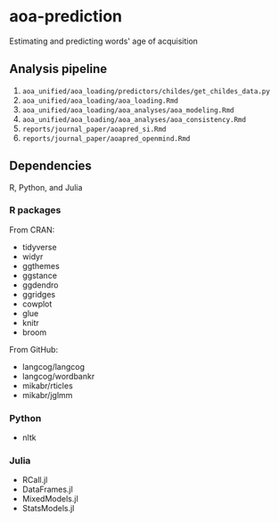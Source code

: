 # aoa-prediction
Estimating and predicting words' age of acquisition

## Analysis pipeline

1. `aoa_unified/aoa_loading/predictors/childes/get_childes_data.py`
1. `aoa_unified/aoa_loading/aoa_loading.Rmd`
1. `aoa_unified/aoa_loading/aoa_analyses/aoa_modeling.Rmd`
1. `aoa_unified/aoa_loading/aoa_analyses/aoa_consistency.Rmd`
1. `reports/journal_paper/aoapred_si.Rmd`
1. `reports/journal_paper/aoapred_openmind.Rmd`

## Dependencies

R, Python, and Julia

### R packages

From CRAN:
- tidyverse
- widyr
- ggthemes
- ggstance
- ggdendro
- ggridges
- cowplot
- glue
- knitr
- broom

From GitHub:
- langcog/langcog
- langcog/wordbankr
- mikabr/rticles
- mikabr/jglmm

### Python

- nltk

### Julia

- RCall.jl
- DataFrames.jl
- MixedModels.jl
- StatsModels.jl
